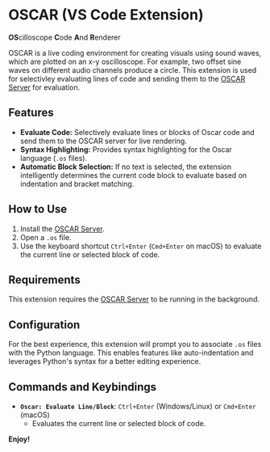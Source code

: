 # OSCAR (VS Code Extension)
**OS**cilloscope **C**ode **A**nd **R**enderer

OSCAR is a live coding environment for creating visuals using sound waves, which are plotted on an x-y oscilloscope. For example, two offset sine waves on different audio channels produce a circle. This extension is used for selectivley evaluating lines of code and sending them to the [OSCAR Server](https://github.com/azzeloof/oscar-language/) for evaluation.

## Features

*   **Evaluate Code:** Selectively evaluate lines or blocks of Oscar code and send them to the OSCAR server for live rendering.
*   **Syntax Highlighting:** Provides syntax highlighting for the Oscar language (`.os` files).
*   **Automatic Block Selection:** If no text is selected, the extension intelligently determines the current code block to evaluate based on indentation and bracket matching.

## How to Use

1.  Install the [OSCAR Server](https://github.com/azzeloof/oscar-language/).
2.  Open a `.os` file.
3.  Use the keyboard shortcut `Ctrl+Enter` (`Cmd+Enter` on macOS) to evaluate the current line or selected block of code.

## Requirements

This extension requires the [OSCAR Server](https://github.com/azzeloof/oscar-language/) to be running in the background.

## Configuration

For the best experience, this extension will prompt you to associate `.os` files with the Python language. This enables features like auto-indentation and leverages Python's syntax for a better editing experience.

## Commands and Keybindings

*   **`Oscar: Evaluate Line/Block`**: `Ctrl+Enter` (Windows/Linux) or `Cmd+Enter` (macOS)
    *   Evaluates the current line or selected block of code.

**Enjoy!**